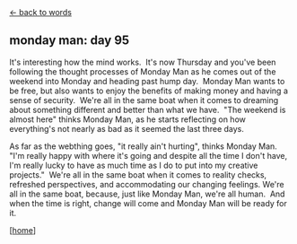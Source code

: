 <div class="goback">
<a href="/words/">&larr; back to words</a>
</div>
<h2>
monday man: day 95</h2>
<p>It's interesting how the mind works.&nbsp; It's now Thursday and you've been following the thought processes of Monday Man as he comes out of the weekend into Monday and heading past hump day.&nbsp; Monday Man wants to be free, but also wants to enjoy the benefits of making money and having a sense of security.&nbsp; We're all in the same boat when it comes to dreaming about something different and better than what we have.&nbsp; "The weekend is almost here" thinks Monday Man, as he starts reflecting on how everything's not nearly as bad as it seemed the last three days.</p>
<p>As far as the webthing goes, "it really ain't hurting", thinks Monday Man.&nbsp; "I'm really happy with where it's going and despite all the time I don't have, I'm really lucky to have as much time as I do to put into my creative projects."&nbsp; We're all in the same boat when it comes to reality checks, refreshed perspectives, and accommodating our changing feelings. We're all in the same boat, because, just like Monday Man, we're all human.&nbsp; And when the time is right, change will come and Monday Man will be ready for it.</p>
<p>[<a href="/words">home</a>]</p>
	